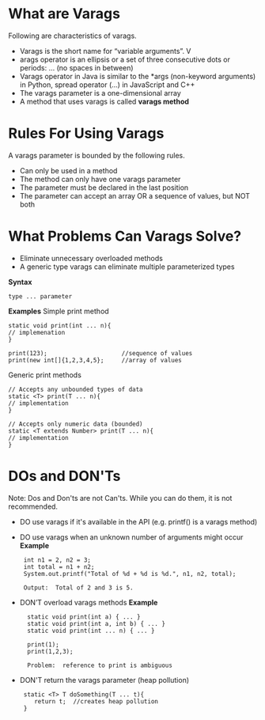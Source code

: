 
# What are Varags
Following are characteristics of varags.
 - Varags is the short name for “variable arguments”. V
 - arags operator is an ellipsis or a set of three consecutive dots or periods:  … (no
   spaces in between) 
 - Varags operator in Java is similar to the *args
   (non-keyword arguments) in Python, spread operator (...) in
   JavaScript and C++ 
 - The varags parameter is a one-dimensional array
 - A method that uses varags is called **varags method**
 
# Rules For Using Varags
A varags parameter is bounded by the following rules.
-   Can only be used in a method
-   The method can only have one varags parameter
-   The parameter must be declared in the last position
-   The parameter can accept an array OR a sequence of values, but NOT both

# What Problems Can Varags Solve?
-   Eliminate unnecessary overloaded methods    
-   A generic type varags can eliminate multiple parameterized types

**Syntax**

    type ... parameter
**Examples**
Simple print method

    static void print(int ... n){
    // implemenation
    }
    
    print(123);						//sequence of values
    print(new int[]{1,2,3,4,5};		//array of values
    
Generic print methods

    // Accepts any unbounded types of data
    static <T> print(T ... n){
    // implementation
    }
    
    // Accepts only numeric data (bounded)
    static <T extends Number> print(T ... n){
    // implementation
    }

# DOs and DON'Ts
Note:  Dos and Don'ts are not Can'ts.  While you can do them, it is not recommended.
 - DO use varags if it's available in the API (e.g. printf() is a varags
   method) 
 - DO use varags when an unknown number of arguments might occur
**Example**

	    int n1 = 2, n2 = 3;
        int total = n1 + n2;
        System.out.printf("Total of %d + %d is %d.", n1, n2, total);
        
        Output:  Total of 2 and 3 is 5.

- DON’T overload varags methods
**Example**

	    static void print(int a) { ... }
	    static void print(int a, int b) { ... }
	    static void print(int ... n) { ... }
	    
		print(1);
		print(1,2,3);
		
	    Problem:  reference to print is ambiguous
- DON'T return the varags parameter (heap pollution)

	   static <T> T doSomething(T ... t){
          return t;  //creates heap pollution
       }
